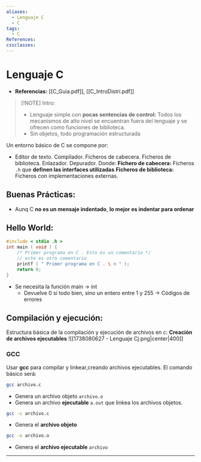 ```yaml
---
aliases:
  - Lenguaje C
  - C
tags:
  - C
References: 
cssclasses:
---
```

# Lenguaje C
+ **Referencias:** [[C_Guia.pdf]], [[C_IntroDistri.pdf]]

> [!NOTE]  Intro:
> +  Lenguaje simple con **pocas sentencias de control:** Todos los mecanismos de alto nivel se encuentran fuera del lenguaje y se ofrecen como funciones de biblioteca.
> + Sin objetos, todo programación estructurada


Un entorno básico de C se compone por:
+ Editor de texto. Compilador. Ficheros de cabecera. Ficheros de biblioteca. Enlazador. Depurador.
Donde: 
**Fichero de cabecera:** Ficheros `.h` que **definen las interfaces utilizadas**
**Ficheros de biblioteca:** Ficheros con implementaciones externas. 
## Buenas Prácticas: 
+ Aunq C **no es un mensaje indentado**, **lo mejor es indentar para ordenar**
## Hello World: 
``` c
#include < stdio .h > 
int main ( void ) { 
	/* Primer programa en C . Esto es un comentario */ 
	// este es otro comentario 
	printf ( " Primer programa en C . \ n " ); 
	return 0; 
}
```
+ Se necesita la función main → int 
	+ Devuelve 0 si todo bien, sino un entero entre 1 y 255 → Códigos de errores

## Compilación y ejecución:
Estructura básica de la compilación y ejecución de archivos en c: **Creación de archivos ejecutables**
![[1738080627 - Lenguaje Cj.png|center|400]]
### GCC
Usar **gcc** para compilar y linkear,creando archivos ejecutables. El comando básico será:
```sh
gcc archivo.c
```
+ Genera un archivo objeto `archivo.o` 
+ Genera un archivo **ejecutable** `a.out` que linkea los archivos objetos. 

```sh
gcc -c archivo.c
```
+ Genera el **archivo objeto**

```sh
gcc -o archivo.o
```
+ Genera el **archivo ejecutable** `archivo` 


***